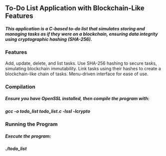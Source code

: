 ## To-Do List Application with Blockchain-Like Features
##### This application is a C-based to-do list that simulates storing and managing tasks as if they were on a blockchain, ensuring data integrity using cryptographic hashing (SHA-256).

### Features
Add, update, delete, and list tasks.
Use SHA-256 hashing to secure tasks, simulating blockchain immutability.
Link tasks using their hashes to create a blockchain-like chain of tasks.
Menu-driven interface for ease of use.

### Compilation
##### Ensure you have OpenSSL installed, then compile the program with:
##### gcc -o todo_list todo_list.c -lssl -lcrypto


### Running the Program
##### Execute the program:
##### ./todo_list